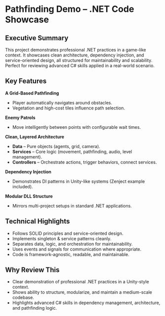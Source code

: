 # Pathfinding Demo – .NET Code Showcase

## Executive Summary
This project demonstrates professional .NET practices in a game-like context. It showcases clean architecture, dependency injection, and service-oriented design, all structured for maintainability and scalability. Perfect for reviewing advanced C# skills applied in a real-world scenario.

## Key Features

**A Grid-Based Pathfinding**
- Player automatically navigates around obstacles.
- Vegetation and high-cost tiles influence path selection.

**Enemy Patrols**
- Move intelligently between points with configurable wait times.

**Clean, Layered Architecture**
- **Data** – Pure objects (agents, grid, camera).
- **Services** – Core logic (movement, pathfinding, audio, level management).
- **Controllers** – Orchestrate actions, trigger behaviors, connect services.

**Dependency Injection**
- Demonstrates DI patterns in Unity-like systems (Zenject example included).

**Modular DLL Structure**
- Mirrors multi-project setups in standard .NET applications.

## Technical Highlights
- Follows SOLID principles and service-oriented design.
- Implements singleton & service patterns cleanly.
- Separates data, logic, and orchestration for maintainability.
- Uses events and signals for communication where appropriate.
- Code is framework-agnostic, readable, and maintainable.

## Why Review This
- Clear demonstration of professional .NET practices in a Unity-style context.
- Shows ability to structure, modularize, and maintain a medium-scale codebase.
- Highlights advanced C# skills in dependency management, architecture, and pathfinding logic.